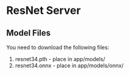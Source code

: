 # ResNet Server

## Model Files
You need to download the following files:
1. resnet34.pth - place in app/models/
2. resnet34.onnx - place in app/models/onnx/
